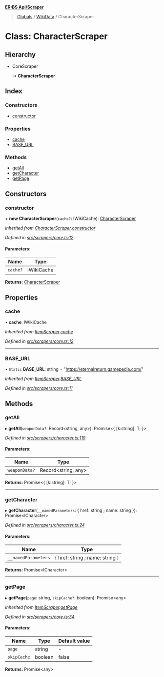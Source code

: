 **[ER:BS Api/Scraper](../README.md)**

> [Globals](../globals.md) / [WikiData](../modules/wikidata.md) / CharacterScraper

# Class: CharacterScraper

## Hierarchy

* CoreScraper

  ↳ **CharacterScraper**

## Index

### Constructors

* [constructor](wikidata.characterscraper.md#constructor)

### Properties

* [cache](wikidata.characterscraper.md#cache)
* [BASE\_URL](wikidata.characterscraper.md#base_url)

### Methods

* [getAll](wikidata.characterscraper.md#getall)
* [getCharacter](wikidata.characterscraper.md#getcharacter)
* [getPage](wikidata.characterscraper.md#getpage)

## Constructors

### constructor

\+ **new CharacterScraper**(`cache?`: IWikiCache): [CharacterScraper](wikidata.characterscraper.md)

*Inherited from [CharacterScraper](wikidata.characterscraper.md).[constructor](wikidata.characterscraper.md#constructor)*

*Defined in [src/scrapers/core.ts:12](https://github.com/PaulEndri/eternal-return-project/blob/7676c9e/wikidata/src/scrapers/core.ts#L12)*

#### Parameters:

Name | Type |
------ | ------ |
`cache?` | IWikiCache |

**Returns:** [CharacterScraper](wikidata.characterscraper.md)

## Properties

### cache

•  **cache**: IWikiCache

*Inherited from [ItemScraper](wikidata.itemscraper.md).[cache](wikidata.itemscraper.md#cache)*

*Defined in [src/scrapers/core.ts:12](https://github.com/PaulEndri/eternal-return-project/blob/7676c9e/wikidata/src/scrapers/core.ts#L12)*

___

### BASE\_URL

▪ `Static` **BASE\_URL**: string = "https://eternalreturn.gamepedia.com/"

*Inherited from [ItemScraper](wikidata.itemscraper.md).[BASE_URL](wikidata.itemscraper.md#base_url)*

*Defined in [src/scrapers/core.ts:11](https://github.com/PaulEndri/eternal-return-project/blob/7676c9e/wikidata/src/scrapers/core.ts#L11)*

## Methods

### getAll

▸ **getAll**(`weaponData?`: Record<string, any\>): Promise<{ [k:string]: T;  }\>

*Defined in [src/scrapers/character.ts:119](https://github.com/PaulEndri/eternal-return-project/blob/7676c9e/wikidata/src/scrapers/character.ts#L119)*

#### Parameters:

Name | Type |
------ | ------ |
`weaponData?` | Record<string, any\> |

**Returns:** Promise<{ [k:string]: T;  }\>

___

### getCharacter

▸ **getCharacter**(`__namedParameters`: { href: string ; name: string  }): Promise<ICharacter\>

*Defined in [src/scrapers/character.ts:24](https://github.com/PaulEndri/eternal-return-project/blob/7676c9e/wikidata/src/scrapers/character.ts#L24)*

#### Parameters:

Name | Type |
------ | ------ |
`__namedParameters` | { href: string ; name: string  } |

**Returns:** Promise<ICharacter\>

___

### getPage

▸ **getPage**(`page`: string, `skipCache?`: boolean): Promise<any\>

*Inherited from [ItemScraper](wikidata.itemscraper.md).[getPage](wikidata.itemscraper.md#getpage)*

*Defined in [src/scrapers/core.ts:34](https://github.com/PaulEndri/eternal-return-project/blob/7676c9e/wikidata/src/scrapers/core.ts#L34)*

#### Parameters:

Name | Type | Default value |
------ | ------ | ------ |
`page` | string | - |
`skipCache` | boolean | false |

**Returns:** Promise<any\>
